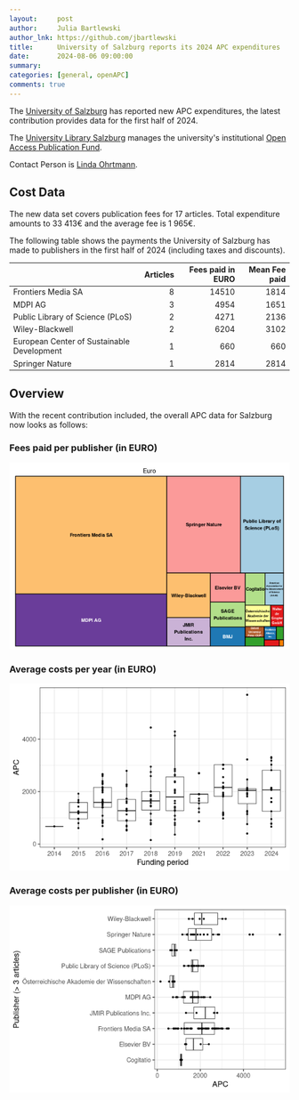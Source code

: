 ```yaml
---
layout:     post
author:     Julia Bartlewski
author_lnk: https://github.com/jbartlewski
title:      University of Salzburg reports its 2024 APC expenditures
date:       2024-08-06 09:00:00
summary:    
categories: [general, openAPC]
comments: true
---
```





The [University of Salzburg](https://www.plus.ac.at/?lang=en) has reported new APC expenditures, the latest contribution provides data for the first half of 2024.

The [University Library Salzburg](https://www.plus.ac.at/university-library/?lang=en) manages the university's institutional [Open Access Publication Fund](https://www.plus.ac.at/university-library/services/open-access/foerderungen/publikationsfonds/?lang=en).

Contact Person is [Linda Ohrtmann](mailto:open-access.ubs@plus.ac.at).

## Cost Data



The new data set covers publication fees for 17 articles. Total expenditure amounts to 33 413€ and the average fee is 1 965€.

The following table shows the payments the University of Salzburg has made to publishers in the first half of 2024 (including taxes and discounts).



|                                           | Articles| Fees paid in EURO| Mean Fee paid|
|:------------------------------------------|--------:|-----------------:|-------------:|
|Frontiers Media SA                         |        8|             14510|          1814|
|MDPI AG                                    |        3|              4954|          1651|
|Public Library of Science (PLoS)           |        2|              4271|          2136|
|Wiley-Blackwell                            |        2|              6204|          3102|
|European Center of Sustainable Development |        1|               660|           660|
|Springer Nature                            |        1|              2814|          2814|



## Overview

With the recent contribution included, the overall APC data for Salzburg now looks as follows: 

### Fees paid per publisher (in EURO)

![plot of chunk tree_salzburg_2024_08_06_full](/figure/tree_salzburg_2024_08_06_full-1.png)

###  Average costs per year (in EURO)

![plot of chunk box_salzburg_2024_08_06_year_full](/figure/box_salzburg_2024_08_06_year_full-1.png)

###  Average costs per publisher (in EURO)

![plot of chunk box_salzburg_2024_08_06_publisher_full](/figure/box_salzburg_2024_08_06_publisher_full-1.png)

